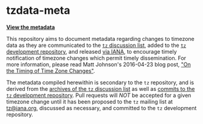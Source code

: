 # tzdata-meta

**[View the metadata](https://tzdata-meta.timtimeonline.com/)**

This repository aims to document metadata
regarding changes to timezone data as they are
communicated to the [`tz` discussion list](https://mm.icann.org/mailman/listinfo/tz),
added to the [`tz` development repository](https://github.com/eggert/tz),
and released [via IANA](https://www.iana.org/time-zones),
to encourage timely notification of timezone changes
which permit timely dissemination.
For more information, please read Matt Johnson's 2016-04-23 blog post,
["On the Timing of Time Zone Changes"](https://codeofmatt.com/on-the-timing-of-time-zone-changes/).

The metadata compiled herewithin is secondary to the `tz` repository,
and is derived from the [archives of the `tz` discussion list](https://mm.icann.org/pipermail/tz/)
as well as [commits to the `tz` development repository](https://github.com/eggert/tz/commits/master).
Pull requests will *NOT* be accepted for a given timezone change until
it has been proposed to the `tz` mailing list at [tz@iana.org](mailto:tz@iana.org),
discussed as necessary,
and committed to the `tz` development repository.
